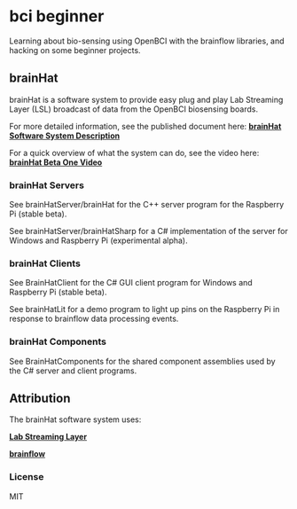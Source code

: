 # bci beginner

Learning about bio-sensing using OpenBCI with the brainflow libraries, and hacking on some beginner projects.



## brainHat

brainHat is a software system to provide easy plug and play Lab Streaming Layer (LSL) broadcast of data from the OpenBCI biosensing boards.

For more detailed information, see the published document here: 
**[brainHat Software System Description](https://docs.google.com/document/d/e/2PACX-1vTXQGazx1bMeUP3yy8naeh7qg_c4RRRfAiN7E3Sr6DkLWUqhxE9w7PBIjzVfpdaYlxAuEuS9O4nrpYw/pub)**

For a quick overview of what the system can do, see the video here:
**[brainHat Beta One Video](https://youtu.be/rwSlOQfDRk4)**

### brainHat Servers
See brainHatServer/brainHat for the C++ server program for the Raspberry Pi (stable beta).

See brainHatServer/brainHatSharp for a C# implementation of the server for Windows and Raspberry Pi (experimental alpha).

### brainHat Clients
See BrainHatClient for the C# GUI client program for Windows and Raspberry Pi (stable beta).

See brainHatLit for a demo program to light up pins on the Raspberry Pi in response to brainflow data processing events.

###  brainHat Components
See BrainHatComponents for the shared component assemblies used by  the C# server and client programs.

##  Attribution
The brainHat software system uses:

**[Lab Streaming Layer](https://github.com/sccn/labstreaminglayer/blob/master/LICENSE)**

**[brainflow](https://github.com/brainflow-dev/brainflow/blob/master/LICENSE)**



### License
MIT
